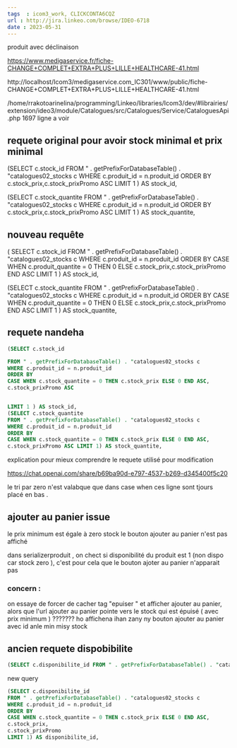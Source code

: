 ```yaml
---
tags  : icom3_work, CLICKCONTA6CQZ
url : http://jira.linkeo.com/browse/IDEO-6718
date : 2023-05-31
---
```


produit avec déclinaison 


https://www.medigaservice.fr/fiche-CHANGE+COMPLET+EXTRA+PLUS+LILLE+HEALTHCARE-41.html

http://localhost/Icom3/medigaservice.com_IC301/www/public/fiche-CHANGE+COMPLET+EXTRA+PLUS+LILLE+HEALTHCARE-41.html

/home/rrakotoarinelina/programming/Linkeo/libraries/Icom3/dev/#librairies/extension/ideo3/module/Catalogues/src/Catalogues/Service/CataloguesApi.php 1697 ligne a voir


## requete original pour avoir stock minimal et prix minimal


(SELECT c.stock_id FROM " . getPrefixForDatabaseTable() . "catalogues02_stocks c WHERE c.produit_id = n.produit_id ORDER BY c.stock_prix,c.stock_prixPromo ASC LIMIT 1 ) AS stock_id,

(SELECT c.stock_quantite FROM " . getPrefixForDatabaseTable() . "catalogues02_stocks c WHERE c.produit_id = n.produit_id ORDER BY c.stock_prix,c.stock_prixPromo ASC LIMIT 1 ) AS stock_quantite,


## nouveau requête 

(
SELECT c.stock_id 
FROM " . getPrefixForDatabaseTable() . "catalogues02_stocks c 
WHERE c.produit_id = n.produit_id 
ORDER BY 
CASE 
	WHEN c.produit_quantite  = 0 THEN  0 ELSE c.stock_prix,c.stock_prixPromo END
ASC LIMIT 1 ) AS stock_id,

(SELECT c.stock_quantite 
FROM " . getPrefixForDatabaseTable() . "catalogues02_stocks c 
WHERE c.produit_id = n.produit_id 
ORDER BY 
CASE
	WHEN c.produit_quantite  = 0 THEN  0 ELSE c.stock_prix,c.stock_prixPromo END
ASC LIMIT 1 ) AS stock_quantite,


## requete nandeha 



```sql
(SELECT c.stock_id

FROM " . getPrefixForDatabaseTable() . "catalogues02_stocks c
WHERE c.produit_id = n.produit_id
ORDER BY
CASE WHEN c.stock_quantite = 0 THEN c.stock_prix ELSE 0 END ASC,
c.stock_prixPromo ASC


LIMIT 1 ) AS stock_id,
(SELECT c.stock_quantite
FROM " . getPrefixForDatabaseTable() . "catalogues02_stocks c
WHERE c.produit_id = n.produit_id
ORDER BY
CASE WHEN c.stock_quantite = 0 THEN c.stock_prix ELSE 0 END ASC,
c.stock_prixPromo ASC LIMIT 1) AS stock_quantite,

```
explication pour mieux comprendre le requete utilisé pour modification 

https://chat.openai.com/share/b69ba90d-e797-4537-b269-d345400f5c20

le tri par zero n'est valabque que dans case when 
ces ligne sont tjours placé en bas .


## <span class="titre1">ajouter au panier issue </span>
le prix minimum est égale à zero stock 
le bouton ajouter au panier n'est pas affiché

dans serializerproduit , on chect si disponibilité du produit est 1 (non dispo car stock zero ),  c'est pour cela que le bouton ajoter au panier n'apparait pas 

### concern :
on essaye de forcer de cacher tag "epuiser "
 et afficher ajouter au panier, alors que l'url ajouter au panier pointe vers le stock qui est épuisé ( avec prix minimum ) ???????
ho affichena ihan zany ny bouton ajouter au panier avec id anle min misy stock 

## ancien requete dispobibilite 

```sql 
(SELECT c.disponibilite_id FROM " . getPrefixForDatabaseTable() . "catalogues02_stocks c WHERE c.produit_id = n.produit_id ORDER BY c.stock_prix,c.stock_prixPromo ASC LIMIT 1 ) AS disponibilite_id,
```

new query 

```sql 
(SELECT c.disponibilite_id
FROM " . getPrefixForDatabaseTable() . "catalogues02_stocks c
WHERE c.produit_id = n.produit_id
ORDER BY
CASE WHEN c.stock_quantite = 0 THEN c.stock_prix ELSE 0 END ASC,
c.stock_prix,
c.stock_prixPromo
LIMIT 1) AS disponibilite_id,
```